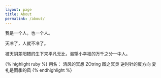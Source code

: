 ```yaml
---
layout: page
title: About
permalink: /about/
---
```


我是一个人，也一个人。

天冷了，人就不冷了。

被天阴差阳错的生下来平凡无比，渴望小幸福的万千之分一中人。

{% highlight ruby %}
用名：	
	清风的冥想
	ZOtring
	图之冥灵
	逆时针的反方向
	夏礼是雨季的风
{% endhighlight %}

